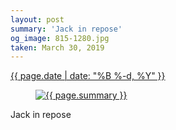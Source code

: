 ```yaml
---
layout: post
summary: 'Jack in repose'
og_image: 815-1280.jpg
taken: March 30, 2019
---
```


<div class="post">
 <time>
  <a href="/815">
   {{ page.date | date: "%B %-d, %Y" }}
  </a>
 </time>
 <a href="/815">
  <figure data-taken="3/30/2019">
   <img alt="{{ page.summary }}" sizes="(min-width: 700px) 50vw, calc(100vw - 2rem)" src="{{ site.assets_url }}/815-640.jpg" srcset="{{ site.assets_url }}/815-320.jpg 320w, {{ site.assets_url }}/815-640.jpg 640w, {{ site.assets_url }}/815-960.jpg 960w, {{ site.assets_url }}/815-1280.jpg 1280w"/>
  </figure>
 </a>
 <span>
  Jack in repose
 </span>
</div>

